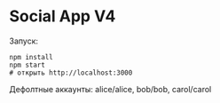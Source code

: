 
# Social App V4

Запуск:
```
npm install
npm start
# открыть http://localhost:3000
```

Дефолтные аккаунты: alice/alice, bob/bob, carol/carol
